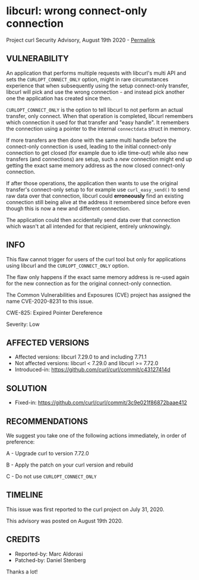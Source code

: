 libcurl: wrong connect-only connection
======================================

Project curl Security Advisory, August 19th 2020 -
[Permalink](https://curl.se/docs/CVE-2020-8231.html)

VULNERABILITY
-------------

An application that performs multiple requests with libcurl's multi API and
sets the `CURLOPT_CONNECT_ONLY` option, might in rare circumstances experience
that when subsequently using the setup connect-only transfer, libcurl will
pick and use the wrong connection - and instead pick another one the
application has created since then.

`CURLOPT_CONNECT_ONLY` is the option to tell libcurl to not perform an actual
transfer, only connect. When that operation is completed, libcurl remembers
which connection it used for that transfer and "easy handle". It remembers the
connection using a pointer to the internal `connectdata` struct in memory.

If more transfers are then done with the same multi handle before the
connect-only connection is used, leading to the initial connect-only
connection to get closed (for example due to idle time-out) while also new
transfers (and connections) are setup, such a *new* connection might end up
getting the exact same memory address as the now closed connect-only
connection.

If after those operations, the application then wants to use the original
transfer's connect-only setup to for example use `curl_easy_send()` to send
raw data over that connection, libcurl could **erroneously** find an existing
connection still being alive at the address it remembered since before even
though this is now a new and different connection.

The application could then accidentally send data over that connection which
wasn't at all intended for that recipient, entirely unknowingly.

INFO
----

This flaw cannot trigger for users of the curl tool but only for applications
using libcurl and the `CURLOPT_CONNECT_ONLY` option.

The flaw only happens if the exact same memory address is re-used again for
the new connection as for the original connect-only connection.

The Common Vulnerabilities and Exposures (CVE) project has assigned the name
CVE-2020-8231 to this issue.

CWE-825: Expired Pointer Dereference

Severity: Low

AFFECTED VERSIONS
-----------------

- Affected versions: libcurl 7.29.0 to and including 7.71.1
- Not affected versions: libcurl < 7.29.0 and libcurl >= 7.72.0
- Introduced-in: https://github.com/curl/curl/commit/c43127414d

SOLUTION
------------

- Fixed-in: https://github.com/curl/curl/commit/3c9e021f86872baae412

RECOMMENDATIONS
--------------

We suggest you take one of the following actions immediately, in order of
preference:

 A - Upgrade curl to version 7.72.0

 B - Apply the patch on your curl version and rebuild

 C - Do not use `CURLOPT_CONNECT_ONLY`

TIMELINE
--------

This issue was first reported to the curl project on July 31, 2020.

This advisory was posted on August 19th 2020.

CREDITS
-------

- Reported-by: Marc Aldorasi
- Patched-by: Daniel Stenberg

Thanks a lot!
